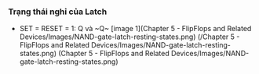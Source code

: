 ### Trạng thái nghỉ của Latch
- SET = RESET = 1: Q và ~Q~
[image 1](Chapter 5 - FlipFlops and Related Devices/Images/NAND-gate-latch-resting-states.png)
(/Chapter 5 - FlipFlops and Related Devices/Images/NAND-gate-latch-resting-states.png)
(Chapter 5 - FlipFlops and Related Devices/Images/NAND-gate-latch-resting-states.png)
